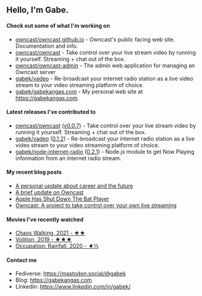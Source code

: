 ## Hello, I'm Gabe.

#### Check out some of what I'm working on

- [owncast/owncast.github.io](https://github.com/owncast/owncast.github.io) - Owncast&#39;s public facing web site.  Documentation and info.
- [owncast/owncast](https://github.com/owncast/owncast) - Take control over your live stream video by running it yourself.  Streaming &#43; chat out of the box.
- [owncast/owncast-admin](https://github.com/owncast/owncast-admin) - The admin web application for managing an Owncast server
- [gabek/vadeo](https://github.com/gabek/vadeo) - Re-broadcast your internet radio station as a live video stream to your video streaming platform of choice.
- [gabek/gabekangas.com](https://github.com/gabek/gabekangas.com) - My personal web site at https://gabekangas.com.

#### Latest releases I've contributed to

- [owncast/owncast](https://github.com/owncast/owncast) ([v0.0.7](https://github.com/owncast/owncast/releases/tag/v0.0.7)) - Take control over your live stream video by running it yourself.  Streaming &#43; chat out of the box.
- [gabek/vadeo](https://github.com/gabek/vadeo) ([0.1.2](https://github.com/gabek/vadeo/releases/tag/0.1.2)) - Re-broadcast your internet radio station as a live video stream to your video streaming platform of choice.
- [gabek/node-internet-radio](https://github.com/gabek/node-internet-radio) ([0.2.1](https://github.com/gabek/node-internet-radio/releases/tag/0.2.1)) - Node.js module to get Now Playing information from an internet radio stream.

#### My recent blog posts

- [A personal update about career and the future](https://gabekangas.com/blog/2021/04/a-personal-update-about-career-and-the-future/)
- [A brief update on Owncast](https://gabekangas.com/blog/2020/12/a-brief-update-on-owncast/)
- [Apple Has Shut Down The Bat Player](https://gabekangas.com/blog/2020/08/apple-has-shut-down-the-bat-player/)
- [Owncast: A project to take control over your own live streaming](https://gabekangas.com/blog/2020/06/owncast-a-project-to-take-control-over-your-own-live-streaming/)

#### Movies I've recently watched

- [Chaos Walking, 2021 - ★★](https://letterboxd.com/gabekangas/film/chaos-walking/)
- [Volition, 2019 - ★★★](https://letterboxd.com/gabekangas/film/volition/)
- [Occupation: Rainfall, 2020 - ★½](https://letterboxd.com/gabekangas/film/occupation-rainfall/)

#### Contact me

- Fediverse: https://mastodon.social/@gabek
- Blog: https://gabekangas.com
- Linkedin: https://www.linkedin.com/in/gabek/
